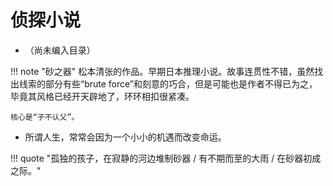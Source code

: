 # 侦探小说

- （尚未编入目录）


!!! note "砂之器"
    松本清张的作品。早期日本推理小说。故事连贯性不错，虽然找出线索的部分有些“brute force”和刻意的巧合，但是可能也是作者不得已为之，毕竟其风格已经开天辟地了，环环相扣很紧凑。

    核心是“子不认父”。


- 所谓人生，常常会因为一个小小的机遇而改变命运。

!!! quote "孤独的孩子，在寂静的河边堆制砂器 / 有不期而至的大雨 / 在砂器初成之际。"